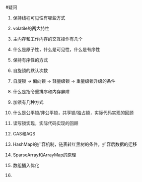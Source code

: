 #疑问

1. 保持线程可见性有哪些方式
2. volatile的两大特性
3. 主内存和工作内存的交互操作有几个
4. 什么是原子性，什么是可见性，什么是有序性
5. 保持有序性的方式
6. 自旋锁的默认次数
7. 自旋锁 -> 偏向锁 -> 轻量级锁 -> 重量级锁升级的条件
8. 什么是指令重排序和内存屏障
9. 加锁有几种方式
10. 什么是公平锁/非公平锁，共享锁/独占锁，实际代码实现的回顾
11. 读写锁实现，实际代码实现的回顾
12. CAS和AQS









1. HashMap的扩容机制，链表转红黑树的条件，扩容后数据的迁移
2. SparseArray和ArrayMap的原理
3. 数组插入优化
4. 